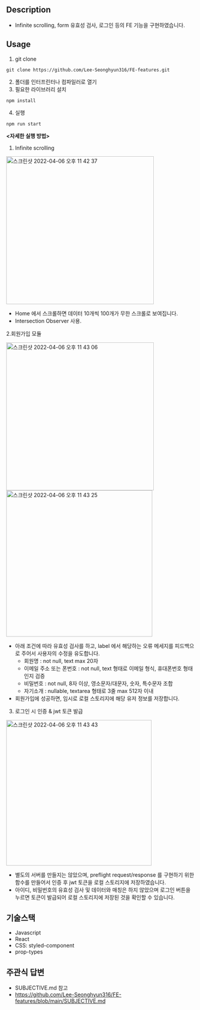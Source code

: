 ## Description

- Infinite scrolling, form 유효성 검사, 로그인 등의 FE 기능을 구현하였습니다.

## Usage

1. git clone

```
git clone https://github.com/Lee-Seonghyun316/FE-features.git
```

2. 폴더를 인터프린터나 컴파일러로 열기
3. 필요한 라이브러리 설치

```
npm install
```

4. 실행

```
npm run start
```

**<자세한 실행 방법>**

1.  Infinite scrolling

<img width="394" alt="스크린샷 2022-04-06 오후 11 42 37" src="https://user-images.githubusercontent.com/70502670/162001504-657fbfe1-1430-4ef4-b8ee-f2a7b5696890.png">

- Home 에서 스크롤하면 데이터 10개씩 100개가 무한 스크롤로 보여집니다.
- Intersection Observer 사용.

2.회원가입 모듈<br/>

<img width="394" alt="스크린샷 2022-04-06 오후 11 43 06" src="https://user-images.githubusercontent.com/70502670/162001584-9861ae85-4a3c-4bfb-a461-a9613f9c9451.png"><img width="390" alt="스크린샷 2022-04-06 오후 11 43 25" src="https://user-images.githubusercontent.com/70502670/162001610-38bf38c0-01ef-4316-8c8b-48ed1333401d.png">


- 아래 조건에 따라 유효성 검사를 하고, label 에서 해당하는 오류 메세지를 피드백으로 주어서 사용자의 수정을 유도합니다.
  - 회원명 : not null, text max 20자
  - 이메일 주소 또는 폰번호 : not null, text 형태로 이메일 형식, 휴대폰번호 형태인지 검증
  - 비밀번호 : not null, 8자 이상, 영소문자/대문자, 숫자, 특수문자 조합
  - 자기소개 : nullable, textarea 형태로 3줄 max 512자 이내
- 회원가입에 성공하면, 임시로 로컬 스토리지에 해당 유저 정보를 저장합니다.

3. 로그인 시 인증 & jwt 토큰 발급

<img width="388" alt="스크린샷 2022-04-06 오후 11 43 43" src="https://user-images.githubusercontent.com/70502670/162001627-c39f995b-b82d-4a37-b3f3-c68d8782de7b.png">


- 별도의 서버를 만들지는 않았으며, preflight request/response 를 구현하기 위한 함수를 만들어서 인증 후 jwt 토큰을 로컬 스토리지에 저장하였습니다.
- 아이디, 비밀번호의 유효성 검사 및 데이터와 매칭은 하지 않았으며 로그인 버튼을 누르면 토큰이 발급되어 로컬 스토리지에 저장된 것을 확인할 수 있습니다.

## 기술스택

- Javascript
- React
- CSS: styled-component
- prop-types

## 주관식 답변
- SUBJECTIVE.md 참고
- https://github.com/Lee-Seonghyun316/FE-features/blob/main/SUBJECTIVE.md

